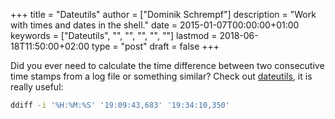 +++
title = "Dateutils"
author = ["Dominik Schrempf"]
description = "Work with times and dates in the shell."
date = 2015-01-07T00:00:00+01:00
keywords = ["Dateutils", "", "", "", "", ""]
lastmod = 2018-06-18T11:50:00+02:00
type = "post"
draft = false
+++

Did you ever need to calculate the time difference between two consecutive time
stamps from a log file or something similar? Check out [dateutils](http://www.fresse.org/dateutils/), it is really
useful:

```sh
ddiff -i '%H:%M:%S' '19:09:43,683' '19:34:10,350'
```
